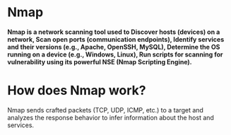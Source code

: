 # Nmap
**Nmap is a network scanning tool used to Discover hosts (devices) on a network, Scan open ports (communication endpoints), Identify services and their versions (e.g., Apache, OpenSSH, MySQL), Determine the OS running on a device (e.g., Windows, Linux), Run scripts for scanning for vulnerability using its powerful NSE (Nmap Scripting Engine).**
# How does Nmap work?
Nmap sends crafted packets (TCP, UDP, ICMP, etc.) to a target and analyzes the response behavior to infer information about the host and services.

